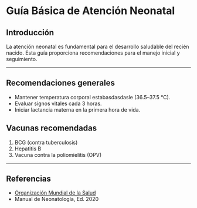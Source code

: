 # Guía Básica de Atención Neonatal

## Introducción

La atención neonatal es fundamental para el desarrollo saludable del recién nacido. Esta guía proporciona recomendaciones para el manejo inicial y seguimiento.

---

## Recomendaciones generales

- Mantener temperatura corporal estabasdasdasle (36.5–37.5 °C).
- Evaluar signos vitales cada 3 horas.
- Iniciar lactancia materna en la primera hora de vida.

## Vacunas recomendadas

1. BCG (contra tuberculosis)
2. Hepatitis B
3. Vacuna contra la poliomielitis (OPV)

---

## Referencias

- [Organización Mundial de la Salud](https://www.who.int)
- Manual de Neonatología, Ed. 2020
